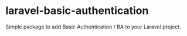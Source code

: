 # laravel-basic-authentication
Simple package to add Basic Authentication / BA to your Laravel project.
